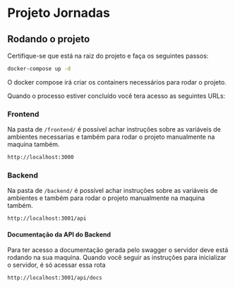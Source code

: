 # Projeto Jornadas

## Rodando o projeto
Certifique-se que está na raiz do projeto e faça os seguintes passos:

```bash
docker-compose up -d
```

O docker compose irá criar os containers necessários para rodar o projeto.

Quando o processo estiver concluído você tera acesso as seguintes URLs:

### Frontend

Na pasta de `/frontend/` é possível achar instruções sobre as variáveis de ambientes necessarias 
e também para rodar o projeto manualmente na maquina também.
```bash
http://localhost:3000
```

### Backend
Na pasta de `/backend/` é possível achar instruções sobre as variáveis de ambientes 
e também para rodar o projeto manualmente na maquina também.
```bash
http://localhost:3001/api
```

#### Documentação da API do Backend
Para ter acesso a documentação gerada pelo swagger o servidor deve está
rodando na sua maquina. Quando você seguir as instruções para inicializar o servidor, é só acessar essa rota

```bash
http://localhost:3001/api/docs
```